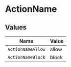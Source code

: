 # ActionName


## Values

| Name              | Value             |
| ----------------- | ----------------- |
| `ActionNameAllow` | allow             |
| `ActionNameBlock` | block             |